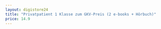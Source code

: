 ```yaml
---
layout: digistore24
title: "Privatpatient 1 Klasse zum GKV-Preis (2 e-books + Hörbuch)"
price: 14.9
---
```

